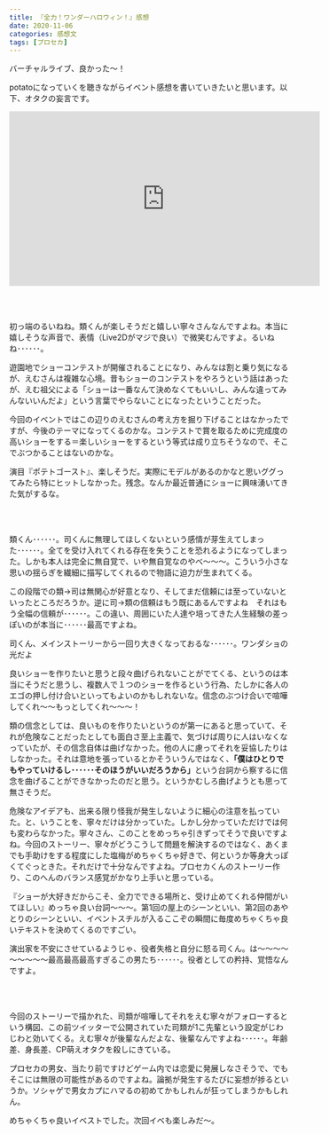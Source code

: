 ```yaml
---
title: 『全力！ワンダーハロウィン！』感想
date: 2020-11-06
categories: 感想文
tags: [プロセカ]
---
```


バーチャルライブ、良かった～！

potatoになっていくを聴きながらイベント感想を書いていきたいと思います。以下、オタクの妄言です。

<iframe width="560" height="315" src="https://www.youtube.com/embed/Dun11cIEo9s" frameborder="0" allow="accelerometer; autoplay; clipboard-write; encrypted-media; gyroscope; picture-in-picture" allowfullscreen></iframe>

<br><br>

初っ端のるいねね。類くんが楽しそうだと嬉しい寧々さんなんですよね。本当に嬉しそうな声音で、表情（Live2Dがマジで良い）で微笑むんですよ。るいねね･･････。

遊園地でショーコンテストが開催されることになり、みんなは割と乗り気になるが、えむさんは複雑な心境。昔もショーのコンテストをやろうという話はあったが、えむ祖父による「ショーは一番なんて決めなくてもいいし、みんな違ってみんないいんだよ」という言葉でやらないことになったということだった。

今回のイベントではこの辺りのえむさんの考え方を掘り下げることはなかったですが、今後のテーマになってくるのかな。コンテストで賞を取るために完成度の高いショーをする＝楽しいショーをするという等式は成り立ちそうなので、そこでぶつかることはないのかな。

演目『ポテトゴースト』、楽しそうだ。実際にモデルがあるのかなと思いググってみたら特にヒットしなかった。残念。なんか最近普通にショーに興味湧いてきた気がするな。

<br><br>

類くん･･････。司くんに無理してほしくないという感情が芽生えてしまった･･････。全てを受け入れてくれる存在を失うことを恐れるようになってしまった。しかも本人は完全に無自覚で、いや無自覚なのやべ～～～。こういう小さな思いの揺らぎを繊細に描写してくれるので物語に迫力が生まれてくる。

この段階での類→司は無関心が好意となり、そしてまだ信頼には至っていないといったところだろうか。逆に司→類の信頼はもう既にあるんですよね　それはもう全幅の信頼が･･････。この違い、周囲にいた人達や培ってきた人生経験の差っぽいのが本当に･･････最高ですよね。


司くん、メインストーリーから一回り大きくなっておるな･･････。ワンダショの光だよ




良いショーを作りたいと思うと段々曲げられないことがでてくる、というのは本当にそうだと思うし、複数人で１つのショーを作るという行為、たしかに各人のエゴの押し付け合いといってもよいのかもしれないな。信念のぶつけ合いで喧嘩してくれ～～もっとしてくれ～～～！

類の信念としては、良いものを作りたいというのが第一にあると思っていて、それが危険なことだったとしても面白さ至上主義で、気づけば周りに人はいなくなっていたが、その信念自体は曲げなかった。他の人に慮ってそれを妥協したりはしなかった。それは意地を張っているとかそういうんではなく、<b>「僕はひとりでもやっていけるし･･････そのほうがいいだろうから」</b>という台詞から察するに信念を曲げることができなかったのだと思う。というかむしろ曲げようとも思って無さそうだ。

危険なアイデアも、出来る限り怪我が発生しないように細心の注意を払っていた。と、いうことを、寧々だけは分かっていた。しかし分かっていただけでは何も変わらなかった。寧々さん、このことをめっちゃ引きずってそうで良いですよね。今回のストーリー、寧々がどうこうして問題を解決するのではなく、あくまでも手助けをする程度にした塩梅がめちゃくちゃ好きで、何というか等身大っぽくてぐっときた。それだけで十分なんですよね。プロセカくんのストーリー作り、このへんのバランス感覚がかなり上手いと思っている。


『ショーが大好きだからこそ、全力でできる場所と、受け止めてくれる仲間がいてほしい』めっちゃ良い台詞～～～。第1回の屋上のシーンといい、第2回のあやとりのシーンといい、イベントスチルが入るここぞの瞬間に毎度めちゃくちゃ良いテキストを決めてくるのですごい。

演出家を不安にさせているようじゃ、役者失格と自分に怒る司くん。は～～～～～～～～～最高最高最高すぎるこの男たち･･････。役者としての矜持、覚悟なんですよ。

<br><br>

今回のストーリーで描かれた、司類が喧嘩してそれをえむ寧々がフォローするという構図、この前ツイッターで公開されていた司類が1こ先輩という設定がじわじわと効いてくる。えむ寧々が後輩なんだよな、後輩なんですよね･･････。年齢差、身長差、CP萌えオタクを殺しにきている。

プロセカの男女、当たり前ですけどゲーム内では恋愛に発展しなさそうで、でもそこには無限の可能性があるのですよね。論拠が発生するたびに妄想が捗るというか。ソシャゲで男女カプにハマるの初めてかもしれんが狂ってしまうかもしれん。

めちゃくちゃ良いイベストでした。次回イベも楽しみだ～。

